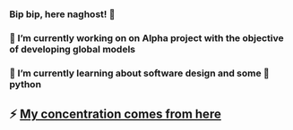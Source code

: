 ### Bip bip, here naghost! 👋

### :hammer: I’m currently working on on Alpha project with the objective of developing global models
### 🌱 I’m currently learning about software design and some :snake: python


## :zap: [My concentration comes from here](https://open.spotify.com/artist/1xUhNgw4eJDZfvumIpcz1B)
<!--
**naghost-dev/naghost-dev** is a ✨ _special_ ✨ repository because its `README.md` (this file) appears on your GitHub profile.

Here are some ideas to get you started:

- 🔭 I’m currently working on ...
- 🌱 I’m currently learning ...
- 👯 I’m looking to collaborate on ...
- 🤔 I’m looking for help with ...
- 💬 Ask me about ...
- 📫 How to reach me: ...
- 😄 Pronouns: ...
- ⚡ Fun fact: ...
-->
